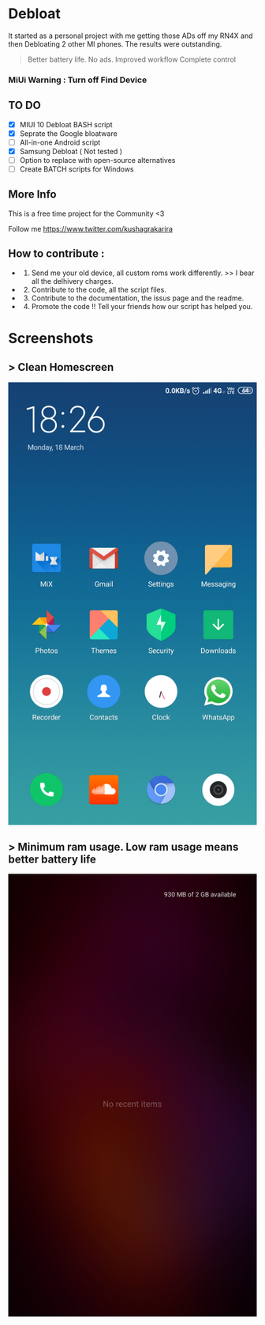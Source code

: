 # Debloat
It started as a personal  project with me getting those ADs off my RN4X and then Debloating 2 other MI phones.
The results were outstanding.
> Better battery life.
> No ads.
> Improved workflow
> Complete control

### MiUi Warning : Turn off Find Device

## TO DO
- [x] MIUI 10 Debloat BASH script
- [x] Seprate the Google bloatware
- [ ] All-in-one Android script
- [x] Samsung Debloat ( Not tested )
- [ ] Option to replace with open-source alternatives
- [ ] Create BATCH scripts for Windows

## More Info
This is a free time project for the Community <3

Follow me https://www.twitter.com/kushagrakarira

## How to contribute :

- 1. Send me your old device, all custom roms work differently. >> I bear all the delhivery charges.
- 2. Contribute to the  code, all the script files.
- 3. Contribute to the documentation, the issus page and the readme.
- 4. Promote the code !! Tell your friends how our script has helped you.

# Screenshots
## > Clean Homescreen
![Screenshot](/HomeScreen.png)

## > Minimum ram usage. Low ram usage means better battery life
![Screenshot](/RecentScreen.png)

